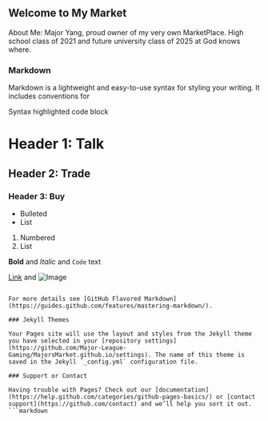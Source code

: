 ## Welcome to My Market
About Me: Major Yang, proud owner of my very own MarketPlace. High school class of 2021 and future university class of 2025 at God knows where.

### Markdown

Markdown is a lightweight and easy-to-use syntax for styling your writing. It includes conventions for


Syntax highlighted code block

# Header 1: Talk
## Header 2: Trade
### Header 3: Buy

- Bulleted
- List

1. Numbered
2. List

**Bold** and _Italic_ and `Code` text

[Link](url) and ![Image](src)
```

For more details see [GitHub Flavored Markdown](https://guides.github.com/features/mastering-markdown/).

### Jekyll Themes

Your Pages site will use the layout and styles from the Jekyll theme you have selected in your [repository settings](https://github.com/Major-League-Gaming/MajorsMarket.github.io/settings). The name of this theme is saved in the Jekyll `_config.yml` configuration file.

### Support or Contact

Having trouble with Pages? Check out our [documentation](https://help.github.com/categories/github-pages-basics/) or [contact support](https://github.com/contact) and we’ll help you sort it out.
```markdown
